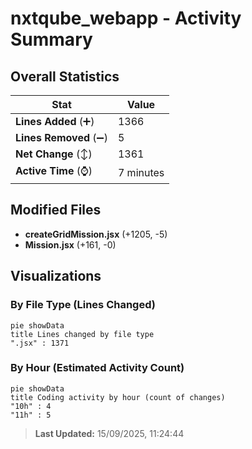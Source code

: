 # nxtqube_webapp - Activity Summary 

## Overall Statistics

| Stat                   | Value                                                             |
| ---------------------- | ----------------------------------------------------------------- |
| **Lines Added** (➕)   | 1366                                          |
| **Lines Removed** (➖) | 5                                        |
| **Net Change** (↕)    | 1361                |
| **Active Time** (⌚)   | 7 minutes |


## Modified Files
- **createGridMission.jsx** (+1205, -5)
- **Mission.jsx** (+161, -0)

## Visualizations

### By File Type (Lines Changed)

```mermaid
pie showData
title Lines changed by file type
".jsx" : 1371
```

### By Hour (Estimated Activity Count)

```mermaid
pie showData
title Coding activity by hour (count of changes)
"10h" : 4
"11h" : 5
```


> **Last Updated:** 15/09/2025, 11:24:44